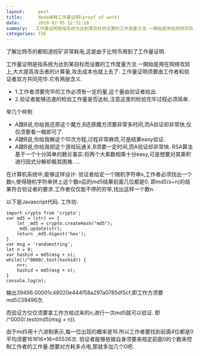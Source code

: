 ```yaml
---
layout:     post
title:      Node阐释工作量证明(proof of work)
date:       2018-02-05 12:32:18
summary:   工作量证明是指系统为达到某目标而设置的工作度量方法.一開始是用在网络攻防上,大大提高攻击者的计算量,攻击成本也就上去了. 工作量证明须要由工作者和验证者双方共同完毕.它有两层含义. 1.工作者须要完毕的工作必须有一定的量,这个量由验证者给出. 2.验证者能够迅速的检验工作量是否达标,注意这里的检验完毕过程必须简单.
categories: F2E
---
```


了解比特币的都知道挖矿非常耗电,这是由于比特币用到了工作量证明.

工作量证明是指系统为达到某目标而设置的工作度量方法.一開始是用在网络攻防上,大大提高攻击者的计算量,攻击成本也就上去了.
工作量证明须要由工作者和验证者双方共同完毕.它有两层含义.
+   1.工作者须要完毕的工作必须有一定的量,这个量由验证者给出.
+   2.验证者能够迅速的检验工作量是否达标,注意这里的检验完毕过程必须简单.

举几个样例
*   A跟B说,你给我还原这个魔方,B还原魔方须要非常多时间,而A验证却非常快,仅仅须要看一眼即可了.
*   A跟B说,你给我解这个10次方程,过程非常麻烦,可是结果easy验证.
*   A跟B说,你给我把这个游戏玩通关,B须要一定时间,而A验证却非常快.
RSA算法基于一个十分简单的数论事实:将两个大素数相乘十分easy,可是想要对其乘积进行因式分解却极其困难.
...

在计算机系统中,能够这样设计:
验证者给定一个随机字符串s,工作者必须找出一个数n,使得随机字符串拼上这个数n后的md5结果前面几位都是0.
即md5(s+n)的结果符合验证者的要求.工作者仅仅能不停的穷举,找出这样一个数n.

以下是Javascript代码.
工作坊:

    import crypto from 'crypto';
    var md5 = (str) => {
        let _md5 = crypto.createHash("md5");
        _md5.update(str);
        return _md5.digest('hex');
    }
    var msg = 'randomstring';
    let n = 0;
    var hashid = md5(msg + n);
    while(!/^0000/.test(hashid)) {
        n++;
        hashid = md5(msg + n);
    }
    console.log(n);

输出39496 00001c48020e444f58a297a0785df5cf,即工作方须要md5()39496次.

而验证方仅仅须要拿工作方给过来的n,进行一次md5就可以验证.
即 /^0000/.test(md5(msg + n)).

由于md5用十六进制表示,每一位出现的概率是16.所以工作者要找到前面4位都是0平均须要16*16*16*16=65536次.
验证者能够依据自身须要来规定前面0的个数来控制工作者的工作量.想要对方耗多点电,那就多加几个0吧.
